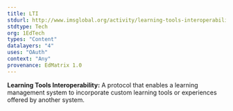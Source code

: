 ```yaml
---
title: LTI
stdurl: http://www.imsglobal.org/activity/learning-tools-interoperability
stdtype: Tech
org: 1EdTech
types: "Content"
datalayers: "4"
uses: "OAuth"
context: "Any"
provenance: EdMatrix 1.0
---
```

**Learning Tools Interoperability:** A protocol that enables a learning management system to incorporate custom learning tools or experiences offered by another system.
